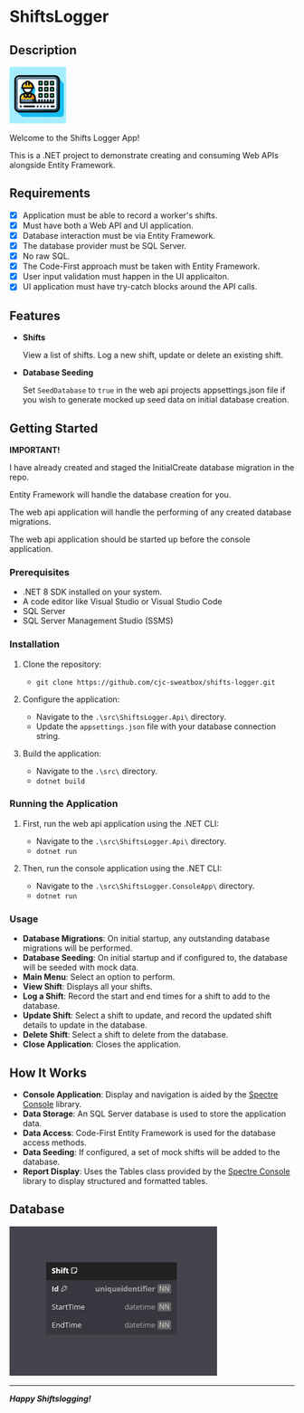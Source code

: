# ShiftsLogger

## Description

![shifts logger logo](./_resources/logo.png) 

Welcome to the Shifts Logger App!

This is a .NET project to demonstrate creating
and consuming Web APIs alongside Entity Framework.

## Requirements

- [x] Application must be able to record a worker's shifts.
- [x] Must have both a Web API and UI application.
- [x] Database interaction must be via Entity Framework.
- [x] The database provider must be SQL Server.
- [x] No raw SQL.
- [x] The Code-First approach must be taken with Entity Framework.
- [x] User input validation must happen in the UI applicaiton.
- [x] UI application must have try-catch blocks around the API calls.

## Features

- **Shifts**

    View a list of shifts. Log a new shift, update or delete an existing shift.

- **Database Seeding**

    Set `SeedDatabase` to `true` in the web api projects appsettings.json file
if you wish to generate mocked up seed data on initial database creation.

## Getting Started

**IMPORTANT!**

I have already created and staged the InitialCreate database migration in the
repo.

Entity Framework will handle the database creation for you.

The web api application will handle the performing of any created database
migrations.

The web api application should be started up before the console application.

### Prerequisites

- .NET 8 SDK installed on your system.
- A code editor like Visual Studio or Visual Studio Code
- SQL Server
- SQL Server Management Studio (SSMS)

### Installation

1. Clone the repository:
    - `git clone https://github.com/cjc-sweatbox/shifts-logger.git`

2. Configure the application:
    - Navigate to the `.\src\ShiftsLogger.Api\` directory.
    - Update the `appsettings.json` file with your database connection string.

3. Build the application:
    - Navigate to the `.\src\` directory.
    - `dotnet build`

### Running the Application

1. First, run the web api application using the .NET CLI:
    - Navigate to the `.\src\ShiftsLogger.Api\` directory.
    - `dotnet run`

2. Then, run the console application using the .NET CLI:
    - Navigate to the `.\src\ShiftsLogger.ConsoleApp\` directory.
    - `dotnet run`

### Usage

- **Database Migrations**:
On initial startup, any outstanding database migrations will be performed.
- **Database Seeding**:
On initial startup and if configured to, the database will be seeded with mock
data.
- **Main Menu**:
Select an option to perform.
- **View Shift**:
Displays all your shifts.
- **Log a Shift**:
Record the start and end times for a shift to add to the database.
- **Update Shift**:
Select a shift to update, and record the updated shift details to update in the
database.
- **Delete Shift**:
Select a shift to delete from the database.
- **Close Application**:
Closes the application.

## How It Works

- **Console Application**:
Display and navigation is aided by the
[Spectre Console](https://spectreconsole.net/) library.
- **Data Storage**:
An SQL Server database is used to store the application data.
- **Data Access**:
Code-First Entity Framework is used for the database access methods.
- **Data Seeding**:
If configured, a set of mock shifts will be added to the database.
- **Report Display**:
Uses the Tables class provided by the
[Spectre Console](https://spectreconsole.net/) library to display structured
and formatted tables.

## Database

![entity relationship diagram](./_resources/entity-relationship-diagram.png)

---
***Happy Shiftslogging!***
